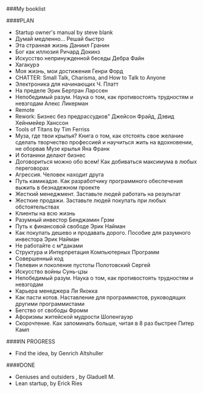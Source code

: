 ###My  booklist

####PLAN
* Startup owner's manual by steve blank
* Думай медленно... Решай быстро
* Эта странная жизнь Даниил Гранин
* Бог как иллюзия Ричард Докинз
* Искусство непринужденной беседы Дебра Файн
* Хагакурэ
* Моя жизнь, мои достижения Генри Форд
* CHATTER: Small Talk, Charisma, and How to Talk to Anyone
* Электроника для начинающих Ч. Платт
* На пределе Эрик Бертран Ларссен
* Непобедимый разум. Наука о том, как противостоять трудностям и невзгодам Алекс Ликерман
* Remote
* Rework: Бизнес без предрассудков" Джейсон Фрайд, Дэвид Хейнмейер Ханссон
* Tools of Titans by Tim Ferriss
* Муза, где твои крылья? Книга о том, как отстоять свое желание сделать творчество профессией и научиться жить на вдохновении, не оборвав Музе крылья Яна Франк
* И ботаники делают бизнес
* Договориться можно обо всем! Как добиваться максимума в любых переговорах
* Агрессия. Человек находит друга
* Путь камикадзе. Как разработчику программного обеспечения выжить в безнадежном проекте
* Жесткий менеджмент. Заставьте людей работать на результат
* Жесткие продажи. Заставьте людей покупать при любых обстоятельствах
* Клиенты на всю жизнь
* Разумный инвестор Бенджамин Грэм
* Путь к финансовой свободе Эрик Найман
* Как покупать дешево и продавать дорого. Пособие для разумного инвестора Эрик Найман
* Не работайте с м*даками
* Структура и Интерпретация Компьютерных Программ
* Совершенный код
* Пелевин и поколение пустоты Полотовский Сергей
* Искусство войны Сунь-цзы
* Непобедимый разум. Наука о том, как противостоять трудностям и невзгодам
* Карьера менеджера Ли Якокка
* Как пасти котов. Наставление для программистов, руководящих другими программистами
* Бегство от свободы Фромм
* Афоризмы житейской мудрости Шопенгауэр
* Скорочтение. Как запоминать больше, читая в 8 раз быстрее Питер Камп

####IN PROGRESS
* Find the idea, by Genrich Altshuller

####DONE
* Geniuses and outsiders , by Gladuell M.
* Lean startup, by Erick Ries
